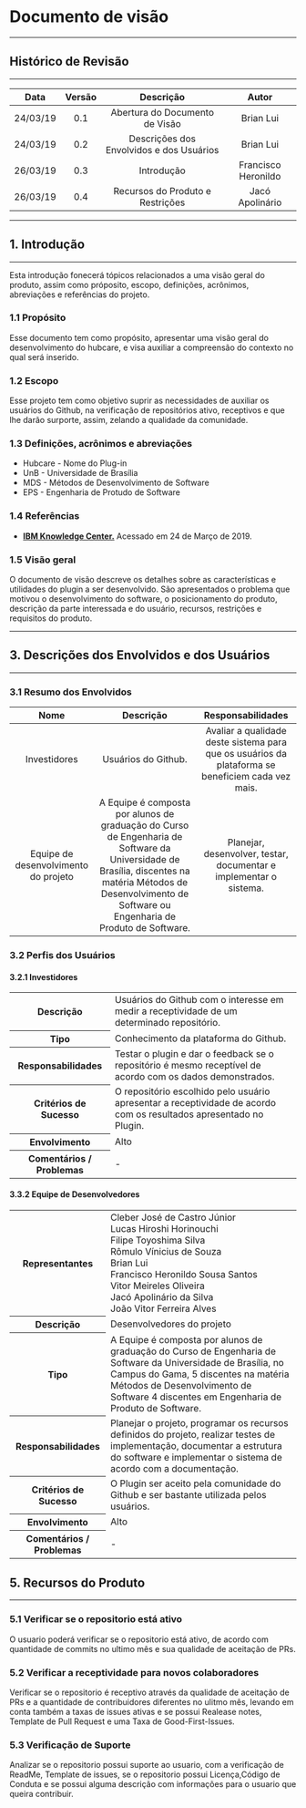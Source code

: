 # Documento de visão
***

## Histórico de Revisão
***

| Data | Versão | Descrição | Autor |
|:----:|:------:|:---------:|:-----:|
| 24/03/19 | 0.1 | Abertura do Documento de Visão | Brian Lui |
| 24/03/19 | 0.2 | Descrições dos Envolvidos e dos Usuários | Brian Lui |
| 26/03/19 | 0.3 | Introdução | Francisco Heronildo |
|26/03/19 | 0.4 | Recursos do Produto e Restrições | Jacó Apolinário

***
## 1. Introdução
***
Esta introdução fonecerá tópicos relacionados a uma visão geral do produto, assim como próposito, escopo, definições, acrônimos, abreviações e referências do projeto.

### 1.1 Propósito
  
Esse documento tem como propósito, apresentar uma visão geral do desenvolvimento do hubcare, e visa auxiliar a compreensão do contexto no qual será inserido.

### 1.2 Escopo

Esse projeto tem como objetivo suprir as necessidades de auxiliar os usuários do Github, na verificação de repositórios ativo, receptivos e que lhe darão surporte, assim, zelando a qualidade da comunidade.

### 1.3 Definições, acrônimos e abreviações

* Hubcare - Nome do Plug-in
* UnB - Universidade de Brasília
* MDS - Métodos de Desenvolvimento de Software
* EPS - Engenharia de Protudo de Software

### 1.4 Referências

* [**IBM Knowledge Center.**](https://www.ibm.com/support/knowledgecenter/pt-br/SSYMRC_6.0.5/com.ibm.rational.rrm.help.doc/topics/r_vision_doc.html) Acessado em 24 de Março de 2019.

### 1.5 Visão geral

O documento de visão descreve os detalhes sobre as características e utilidades do plugin a ser desenvolvido. São apresentados o problema que motivou o desenvolvimento do software, o posicionamento do produto, descrição da parte interessada e do usuário, recursos, restrições e requisitos do produto.

***
## 3. Descrições dos Envolvidos e dos Usuários
***

### 3.1 Resumo dos Envolvidos
| Nome | Descrição | Responsabilidades |
|:----:|:---------:|:-----------------:|
| Investidores | Usuários do Github. | Avaliar a qualidade deste sistema para que os usuários da plataforma se beneficiem cada vez mais.
| Equipe de desenvolvimento do projeto | A Equipe é composta por alunos de graduação do Curso de Engenharia de Software da Universidade de Brasília, discentes na matéria Métodos de Desenvolvimento de Software ou Engenharia de Produto de Software. | Planejar, desenvolver, testar, documentar e implementar o sistema. |

### 3.2 Perfis dos Usuários

#### 3.2.1	Investidores
<table>
  <tr><th>Descrição</th><td>Usuários do Github com o interesse em medir a receptividade de um determinado repositório.</td></tr>
  <tr><th>Tipo</th><td>Conhecimento da plataforma do Github.</td></tr>
  <tr><th>Responsabilidades</th><td> Testar o plugin e dar o feedback se o repositório é mesmo receptível de acordo com os dados demonstrados.</td></tr>
  <tr><th>Critérios de Sucesso </th><td>O repositório escolhido pelo usuário apresentar a receptividade de acordo com os resultados apresentado no Plugin.</td></tr>
  <tr><th> Envolvimento </th><td> Alto </td></tr>
  <tr><th> Comentários / Problemas </th><td> - </td></tr>
</table>

#### 3.3.2	Equipe de Desenvolvedores
<table>
  <tr><th> Representantes </th><td>
  Cleber José de Castro Júnior<br>
  Lucas Hiroshi Horinouchi<br>
  Filipe Toyoshima Silva<br>
  Rômulo Vínicius de Souza<br>
  Brian Lui<br>
  Francisco Heronildo Sousa Santos<br>
  Vitor Meireles Oliveira<br>
  Jacó Apolinário da Silva<br>
  João Vitor Ferreira Alves<br></td></tr>
  <tr><th>Descrição</th><td>Desenvolvedores do projeto</td></tr>
  <tr><th>Tipo</th><td> A Equipe é composta por alunos de graduação do Curso de Engenharia de Software da Universidade de Brasília, no Campus do Gama, 5 discentes na matéria Métodos de Desenvolvimento de Software 4 discentes em Engenharia de Produto de Software.</td></tr>
  <tr><th>Responsabilidades</th><td>Planejar o projeto, programar os recursos definidos do projeto, realizar testes de implementação, documentar a estrutura do software e implementar o sistema de acordo com a documentação.</td></tr>
  <tr><th>Critérios de Sucesso</th><td>O Plugin ser aceito pela comunidade do Github e ser bastante utilizada pelos usuários.</td></tr>
  <tr><th>Envolvimento</th><td>Alto</td></tr>
  <tr><th>Comentários / Problemas</th><td>-</td></tr>
</table>

## 5. Recursos do Produto 
***
### 5.1 Verificar se o repositorio está ativo
  O usuario poderá verificar se o repositorio está ativo, de acordo com quantidade de commits no ultimo mês e sua qualidade de aceitação de PRs.

### 5.2 Verificar a receptividade para novos colaboradores
  Verificar se o repositorio é receptivo através da qualidade de aceitação de PRs e a quantidade de contribuidores diferentes no ulitmo mês, levando em conta também a taxas de issues ativas e se possui Realease notes, Template de Pull Request e uma Taxa de Good-First-Issues.

### 5.3 Verificação de Suporte
  Analizar se o repositorio possui suporte ao usuario, com a verificação de ReadMe, Template de issues, se o repositorio possui Licença,Código de Conduta e se possui alguma descrição com informações para o usuario que queira contribuir. 
  
